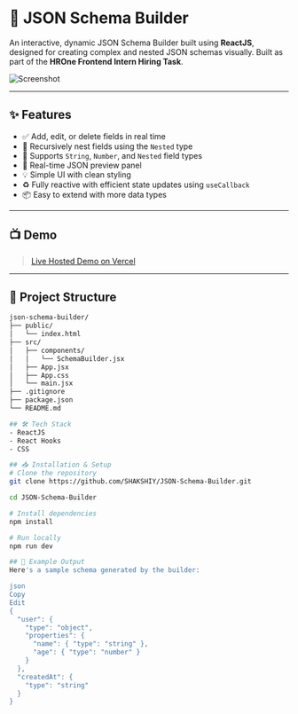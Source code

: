 # 🧩 JSON Schema Builder

An interactive, dynamic JSON Schema Builder built using **ReactJS**, designed for creating complex and nested JSON schemas visually. Built as part of the **HROne Frontend Intern Hiring Task**.

![Screenshot](<img width="1056" height="575" alt="image" src="https://github.com/user-attachments/assets/776da2db-8596-40c3-8a14-48779eb46fe2" />)

---

## ✨ Features

- ✅ Add, edit, or delete fields in real time
- 🔁 Recursively nest fields using the `Nested` type
- 📝 Supports `String`, `Number`, and `Nested` field types
- 🧾 Real-time JSON preview panel
- 💡 Simple UI with clean styling
- ♻️ Fully reactive with efficient state updates using `useCallback`
- 📦 Easy to extend with more data types

---

## 📺 Demo

> [Live Hosted Demo on Vercel](https://your-vercel-link.vercel.app)  

---

## 📂 Project Structure

```bash
json-schema-builder/
├── public/
│   └── index.html
├── src/
│   ├── components/
│   │   └── SchemaBuilder.jsx
│   ├── App.jsx
│   ├── App.css
│   └── main.jsx
├── .gitignore
├── package.json
└── README.md

## 🛠️ Tech Stack
- ReactJS
- React Hooks
- CSS

## 📥 Installation & Setup
# Clone the repository
git clone https://github.com/SHAKSHIY/JSON-Schema-Builder.git

cd JSON-Schema-Builder

# Install dependencies
npm install

# Run locally
npm run dev

## 🧪 Example Output
Here's a sample schema generated by the builder:

json
Copy
Edit
{
  "user": {
    "type": "object",
    "properties": {
      "name": { "type": "string" },
      "age": { "type": "number" }
    }
  },
  "createdAt": {
    "type": "string"
  }
}
